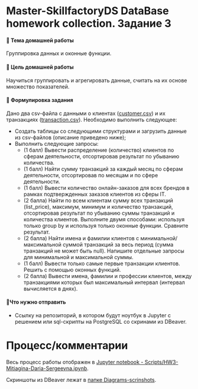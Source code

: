# Master-SkillfactoryDS DataBase homework collection. Задание 3

#### 🌟 Тема домашней работы
Группировка данных и оконные функции.
#### 🌟 Цель домашней работы
Научиться группировать и агрегировать данные, считать на их основе множество показателей.
#### 🌟 Формулировка задания
Дано два csv-файла с данными о клиентах ([customer.csv](https://lms.skillfactory.ru/asset-v1:SkillFactory+MFTIDS+SEP2023+type@asset+block@customer.csv)) и их транзакциях ([transaction.csv](https://lms.skillfactory.ru/asset-v1:SkillFactory+MFTIDS+SEP2023+type@asset+block@transaction.csv)).
Необходимо выполнить следующее:
- Создать таблицы со следующими структурами и загрузить данные из csv-файлов (описание приведено ниже);
- Выполнить следующие запросы:
   - (1 балл) Вывести распределение (количество) клиентов по сферам деятельности, отсортировав результат по убыванию количества.
   - (1 балл) Найти сумму транзакций за каждый месяц по сферам деятельности, отсортировав по месяцам и по сфере деятельности.
   - (1 балл) Вывести количество онлайн-заказов для всех брендов в рамках подтвержденных заказов клиентов из сферы IT.
   - (2 балла) Найти по всем клиентам сумму всех транзакций (list_price), максимум, минимум и количество транзакций, отсортировав результат по убыванию суммы транзакций и количества клиентов. Выполните двумя способами: используя только group by и используя только оконные функции. Сравните результат.
   - (2 балла) Найти имена и фамилии клиентов с минимальной/максимальной суммой транзакций за весь период (сумма транзакций не может быть null). Напишите отдельные запросы для минимальной и максимальной суммы.
   - (1 балл) Вывести только самые первые транзакции клиентов. Решить с помощью оконных функций.
   - (2 балла) Вывести имена, фамилии и профессии клиентов, между транзакциями которых был максимальный интервал (интервал вычисляется в днях).
#### 🌟Что нужно отправить	
- Cсылку на репозиторий, в котором будут ноутбук в Jupyter с решением или sql-скрипты на PostgreSQL со скринами из DBeaver.

# Процесс/комментарии

Весь процесс работы отображен в [Jupyter notebook - Scripts/HW3-Mitiagina-Daria-Sergeevna.ipynb](https://github.com/381706-1Mityagina/Master-SkillfactoryDS/tree/master/DataBase/HW3-Mitiagina-Daria-Sergeevna/Scripts/HW3-Mitiagina-Daria-Sergeevna.ipynb).

Скриншоты из DBeaver лежат в [папке Diagrams-scrinshots](https://github.com/381706-1Mityagina/Master-SkillfactoryDS/tree/master/DataBase/HW3-Mitiagina-Daria-Sergeevna/Diagrams-scrinshots).
